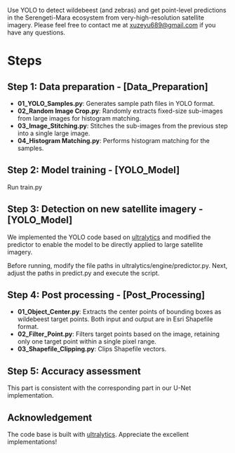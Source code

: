 
Use YOLO to detect wildebeest (and zebras) and get point-level predictions in the Serengeti-Mara ecosystem from very-high-resolution satellite imagery. 
Please feel free to contact me at xuzeyu689@gmail.com if you have any questions.

# Steps
## Step 1: Data preparation - [Data_Preparation]
- **01_YOLO_Samples.py**: Generates sample path files in YOLO format.  
- **02_Random Image Crop.py**: Randomly extracts fixed-size sub-images from large images for histogram matching.  
- **03_Image_Stitching.py**: Stitches the sub-images from the previous step into a single large image.  
- **04_Histogram Matching.py**: Performs histogram matching for the samples.  

## Step 2: Model training - [YOLO_Model]

Run train.py

## Step 3: Detection on new satellite imagery - [YOLO_Model]

We implemented the YOLO code based on [ultralytics](https://github.com/ultralytics/ultralytics) and modified the predictor to enable the model to be directly applied to large satellite imagery.

Before running, modify the file paths in ultralytics/engine/predictor.py. Next, adjust the paths in predict.py and execute the script.

## Step 4: Post processing - [Post_Processing]

- **01_Object_Center.py**: Extracts the center points of bounding boxes as wildebeest target points. Both input and output are in Esri Shapefile format.  
- **02_Filter_Point.py**: Filters target points based on the image, retaining only one target point within a single pixel range.  
- **03_Shapefile_Clipping.py**: Clips Shapefile vectors.
  
## Step 5: Accuracy assessment

This part is consistent with the corresponding part in our U-Net implementation.

## Acknowledgement
The code base is built with [ultralytics](https://github.com/ultralytics/ultralytics).
Appreciate the excellent implementations!
